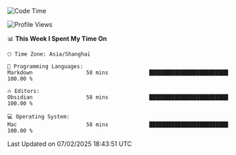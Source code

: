 <!--START_SECTION:waka-->
![Code Time](http://img.shields.io/badge/Code%20Time-532%20hrs%209%20mins-blue)

![Profile Views](http://img.shields.io/badge/Profile%20Views-0-blue)

📊 **This Week I Spent My Time On** 

```text
🕑︎ Time Zone: Asia/Shanghai

💬 Programming Languages: 
Markdown                 58 mins             █████████████████████████   100.00 % 

🔥 Editors: 
Obsidian                 58 mins             █████████████████████████   100.00 % 

💻 Operating System: 
Mac                      58 mins             █████████████████████████   100.00 % 
```


 Last Updated on 07/02/2025 18:43:51 UTC
<!--END_SECTION:waka-->
